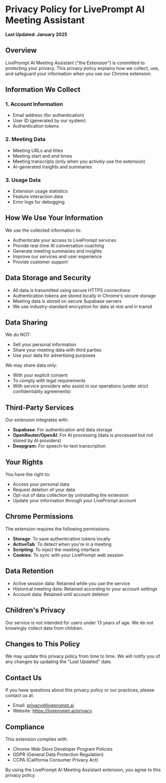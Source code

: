 # Privacy Policy for LivePrompt AI Meeting Assistant

**Last Updated: January 2025**

## Overview

LivePrompt AI Meeting Assistant ("the Extension") is committed to protecting your privacy. This privacy policy explains how we collect, use, and safeguard your information when you use our Chrome extension.

## Information We Collect

### 1. Account Information
- Email address (for authentication)
- User ID (generated by our system)
- Authentication tokens

### 2. Meeting Data
- Meeting URLs and titles
- Meeting start and end times
- Meeting transcripts (only when you actively use the extension)
- AI-generated insights and summaries

### 3. Usage Data
- Extension usage statistics
- Feature interaction data
- Error logs for debugging

## How We Use Your Information

We use the collected information to:
- Authenticate your access to LivePrompt services
- Provide real-time AI conversation coaching
- Generate meeting summaries and insights
- Improve our services and user experience
- Provide customer support

## Data Storage and Security

- All data is transmitted using secure HTTPS connections
- Authentication tokens are stored locally in Chrome's secure storage
- Meeting data is stored on secure Supabase servers
- We use industry-standard encryption for data at rest and in transit

## Data Sharing

We do NOT:
- Sell your personal information
- Share your meeting data with third parties
- Use your data for advertising purposes

We may share data only:
- With your explicit consent
- To comply with legal requirements
- With service providers who assist in our operations (under strict confidentiality agreements)

## Third-Party Services

Our extension integrates with:
- **Supabase**: For authentication and data storage
- **OpenRouter/OpenAI**: For AI processing (data is processed but not stored by AI providers)
- **Deepgram**: For speech-to-text transcription

## Your Rights

You have the right to:
- Access your personal data
- Request deletion of your data
- Opt-out of data collection by uninstalling the extension
- Update your information through your LivePrompt account

## Chrome Permissions

The extension requires the following permissions:
- **Storage**: To save authentication tokens locally
- **ActiveTab**: To detect when you're in a meeting
- **Scripting**: To inject the meeting interface
- **Cookies**: To sync with your LivePrompt web session

## Data Retention

- Active session data: Retained while you use the service
- Historical meeting data: Retained according to your account settings
- Account data: Retained until account deletion

## Children's Privacy

Our service is not intended for users under 13 years of age. We do not knowingly collect data from children.

## Changes to This Policy

We may update this privacy policy from time to time. We will notify you of any changes by updating the "Last Updated" date.

## Contact Us

If you have questions about this privacy policy or our practices, please contact us at:
- Email: privacy@liveprompt.ai
- Website: https://liveprompt.ai/privacy

## Compliance

This extension complies with:
- Chrome Web Store Developer Program Policies
- GDPR (General Data Protection Regulation)
- CCPA (California Consumer Privacy Act)

By using the LivePrompt AI Meeting Assistant extension, you agree to this privacy policy.
